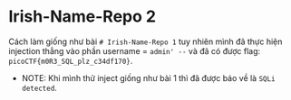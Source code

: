 # Irish-Name-Repo 2

Cách làm giống như bài `# Irish-Name-Repo 1` tuy nhiên mình đã thực hiện injection thẳng vào phần username = `admin' --` và đã có được flag: `picoCTF{m0R3_SQL_plz_c34df170}`. 

- NOTE: Khi mình thử inject giống như bài 1 thì đã được báo về là `SQLi detected`.

